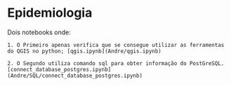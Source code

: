 ﻿# Epidemiologia
Dois notebooks onde:

	1. O Primeiro apenas verifica que se consegue utilizar as ferramentas do QGIS no python; [qgis.ipynb](Andre/qgis.ipynb)
	
	2. O Segundo utiliza comando sql para obter informação do PostGreSQL. [connect_database_postgres.ipynb](Andre/SQL/connect_database_postgres.ipynb)

